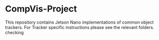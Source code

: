 # CompVis-Project

This repository contains Jetson Nano implementations of common object trackers.
For Tracker specific instructions please see the relevant folders. checking
